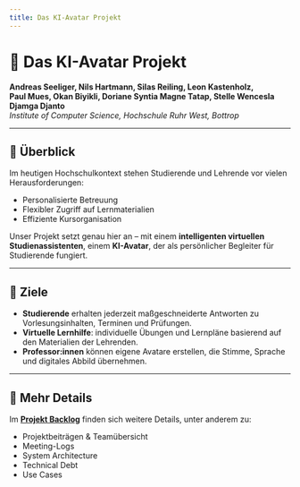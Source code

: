 ```yaml
---
title: Das KI-Avatar Projekt
---
```


# 👤 Das KI-Avatar Projekt

**Andreas Seeliger, Nils Hartmann, Silas Reiling, Leon Kastenholz,  
Paul Mues, Okan Biyikli, Doriane Syntia Magne Tatap, Stelle Wencesla Djamga Djanto**  
_Institute of Computer Science, Hochschule Ruhr West, Bottrop_

---

## 📌 Überblick
Im heutigen Hochschulkontext stehen Studierende und Lehrende vor vielen Herausforderungen:  
- Personalisierte Betreuung  
- Flexibler Zugriff auf Lernmaterialien  
- Effiziente Kursorganisation  

Unser Projekt setzt genau hier an – mit einem **intelligenten virtuellen Studienassistenten**, einem **KI-Avatar**, der als persönlicher Begleiter für Studierende fungiert.

---

## 🎯 Ziele
- **Studierende** erhalten jederzeit maßgeschneiderte Antworten zu Vorlesungsinhalten, Terminen und Prüfungen.  
- **Virtuelle Lernhilfe**: individuelle Übungen und Lernpläne basierend auf den Materialien der Lehrenden.  
- **Professor:innen** können eigene Avatare erstellen, die Stimme, Sprache und digitales Abbild übernehmen.  

---

## 📖 Mehr Details

Im **[Projekt Backlog](/docs/intro)** finden sich weitere Details, unter anderem zu:
- Projektbeiträgen & Teamübersicht  
- Meeting-Logs  
- System Architecture  
- Technical Debt  
- Use Cases